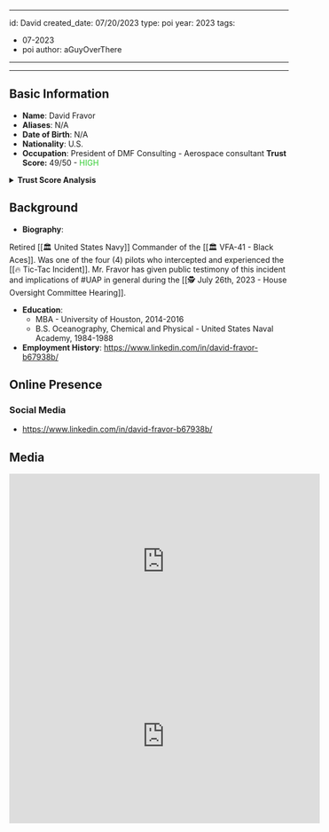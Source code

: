 
---
id: David
created_date: 07/20/2023
type: poi
year:  2023
tags:
- 07-2023
- poi
author: aGuyOverThere
---

----

## Basic Information

- **Name**: David Fravor
- **Aliases**: N/A
- **Date of Birth**: N/A
- **Nationality**: U.S.
- **Occupation**: President of DMF Consulting - Aerospace consultant
 **Trust Score:** 49/50 - <span style="color: limegreen;">HIGH</span>

<details>
<summary><b>Trust Score Analysis</b></summary>
<IMG src="https://publish-01.obsidian.md/access/1c31a6f93f82a49b0a9eb31193d6cdec/_images/David_Fravor_Trust_Score.png" alt="Trust Score"/>
</details>

## Background

- **Biography**: 

Retired [[🏛️ United States Navy]] Commander of the [[🏛️ VFA-41 - Black Aces]]. Was one of the four (4) pilots who intercepted and experienced the [[🔥 Tic-Tac Incident]]. Mr. Fravor has given public testimony of this incident and implications of #UAP in general during the [[🕵️ July 26th, 2023 - House Oversight Committee Hearing]]. 

- **Education**: 
	- MBA - University of Houston, 2014-2016
	- B.S. Oceanography, Chemical and Physical - United States Naval Academy, 1984-1988
- **Employment History**: https://www.linkedin.com/in/david-fravor-b67938b/

## Online Presence

### Social Media

- https://www.linkedin.com/in/david-fravor-b67938b/

## Media

<iframe width="560" height="315" src="https://www.youtube.com/embed/ZA-h3dIeD_A" title="YouTube video player" frameborder="0" allow="accelerometer; autoplay; clipboard-write; encrypted-media; gyroscope; picture-in-picture; web-share" allowfullscreen></iframe>

<iframe width="560" height="315" src="https://www.youtube.com/embed/aB8zcAttP1E" title="YouTube video player" frameborder="0" allow="accelerometer; autoplay; clipboard-write; encrypted-media; gyroscope; picture-in-picture; web-share" allowfullscreen></iframe>
